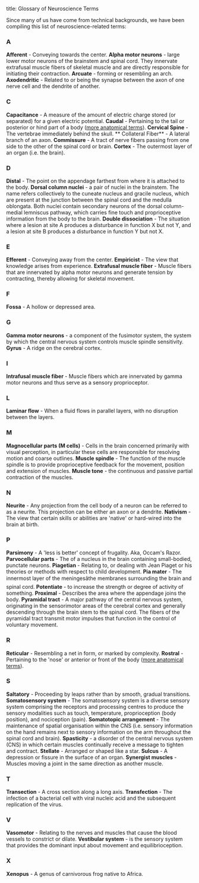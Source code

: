 title: Glossary of Neuroscience Terms

Since many of us have come from technical backgrounds, we have been compiling
this list of neuroscience-related terms:

### A

**Afferent** - Conveying towards the center. **Alpha motor neurons** - large lower motor neurons of the brainstem and spinal cord. They innervate extrafusal muscle fibers of skeletal muscle and are directly responsible for initiating their contraction. **Arcuate** - forming or resembling an arch. **Axodendritic** - Related to or being the synapse between the axon of one nerve cell and the dendrite of another.

### C

**Capacitance** - A measure of the amount of electric charge stored (or separated) for a given electric potential. **Caudal** - Pertaining to the tail or posterior or hind part of a body ([more anatomical terms](http://en.wikipedia.org/wiki/Anatomical_terms_of_location)). **Cervical Spine** - The vertebrae immediately behind the skull. ** Collateral Fiber** - A lateral branch of an axon. **Commissure** - A tract of nerve fibers passing from one side to the other of the spinal cord or brain. **Cortex** - The outermost layer of an organ (i.e. the brain).

### D

**Distal** - The point on the appendage farthest from where it is attached to the body. **Dorsal column nuclei** - a pair of nuclei in the brainstem. The name refers collectively to the cuneate nucleus and gracile nucleus, which are present at the junction between the spinal cord and the medulla oblongata. Both nuclei contain secondary neurons of the dorsal column-medial lemniscus pathway, which carries fine touch and proprioceptive information from the body to the brain. **Double dissociation** - The situation where a lesion at site A produces a disturbance in function X but not Y, and a lesion at site B produces a disturbance in function Y but not X.

### E

**Efferent** - Conveying away from the center. **Empiricist** - The view that knowledge arises from experience. **Extrafusal muscle fiber** - Muscle fibers that are innervated by alpha motor neurons and generate tension by contracting, thereby allowing for skeletal movement.

### F

**Fossa** - A hollow or depressed area.

### G

**Gamma motor neurons** - a component of the fusimotor system, the system by which the central nervous system controls muscle spindle sensitivity. **Gyrus** - A ridge on the cerebral cortex.

### I

**Intrafusal muscle fiber** - Muscle fibers which are innervated by gamma motor neurons and thus serve as a sensory proprioceptor.

### L

**Laminar flow** - When a fluid flows in parallel layers, with no disruption between the layers.

### M

**Magnocellular parts (M cells)** - Cells in the brain concerned primarily with visual perception, in particular these cells are responsible for resolving motion and coarse outlines. **Muscle spindle** - The function of the muscle spindle is to provide proprioceptive feedback for the movement, position and extension of muscles. **Muscle tone** - the continuous and passive partial contraction of the muscles.

### N

**Neurite** - Any projection from the cell body of a neuron can be referred to as a neurite. This projection can be either an axon or a dendrite. **Nativism** - The view that certain skills or abilities are 'native' or hard-wired into the brain at birth.

### P

**Parsimony** - A 'less is better' concept of frugality. Aka, Occam's Razor. **Parvocellular parts** - The of a nucleus in the brain containing small-bodied, punctate neurons. **Piagetian** - Relating to, or dealing with Jean Piaget or his theories or methods with respect to child development. **Pia mater** - The innermost layer of the meningesâthe membranes surrounding the brain and spinal cord. **Potentiate** - to increase the strength or degree of activity of something. **Proximal** - Describes the area where the appendage joins the body. **Pyramidal tract** - A major pathway of the central nervous system, originating in the sensorimotor areas of the cerebral cortex and generally descending through the brain stem to the spinal cord. The fibers of the pyramidal tract transmit motor impulses that function in the control of voluntary movement.

### R

**Reticular** - Resembling a net in form, or marked by complexity. **Rostral** - Pertaining to the 'nose' or anterior or front of the body ([more anatomical terms](http://en.wikipedia.org/wiki/Anatomical_terms_of_location)).

### S

**Saltatory** - Proceeding by leaps rather than by smooth, gradual transitions. **Somatosensory system** - The somatosensory system is a diverse sensory system comprising the receptors and processing centres to produce the sensory modalities such as touch, temperature, proprioception (body position), and nociception (pain). **Somatotopic arrangement** - The maintenance of spatial organisation within the CNS (i.e. sensory information on the hand remains next to sensory information on the arm throughout the spinal cord and brain). **Spasticity** - a disorder of the central nervous system (CNS) in which certain muscles continually receive a message to tighten and contract. **Stellate** - Arranged or shaped like a star. **Sulcus** - A depression or fissure in the surface of an organ. **Synergist muscles** - Muscles moving a joint in the same direction as another muscle.

### T

**Transection** - A cross section along a long axis. **Transfection** - The infection of a bacterial cell with viral nucleic acid and the subsequent replication of the virus.

### V

**Vasomotor** - Relating to the nerves and muscles that cause the blood vessels to constrict or dilate. **Vestibular system** - is the sensory system that provides the dominant input about movement and equilibrioception.

### X

**Xenopus** - A genus of carnivorous frog native to Africa.
